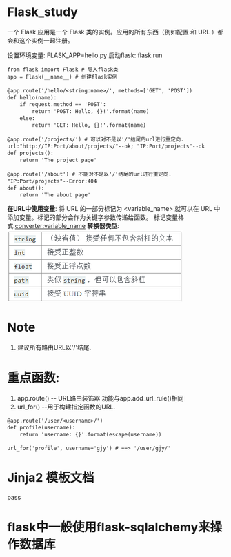 # Flask_study
一个 Flask 应用是一个 Flask 类的实例。应用的所有东西（例如配置 和 URL ）都会和这个实例一起注册。

设置环境变量: FLASK_APP=hello.py
启动flask: flask run

``` # hello.py
from flask import Flask # 导入flask类
app = Flask(__name__) # 创建flask实例

@app.route('/hello/<string:name>/', methods=['GET', 'POST'])
def hello(name):
    if request.method == 'POST':
        return 'POST: Hello, {}!'.format(name)
    else:
        return 'GET: Hello, {}!'.format(name)

@app.route('/projects/') # 可以对不是以'/'结尾的url进行重定向. url:"http://IP:Port/about/projects/"--ok; "IP:Port/projects"--ok
def projects():
    return 'The project page'

@app.route('/about') # 不能对不是以'/'结尾的url进行重定向. "IP:Port/projects"--Error:404
def about():
    return 'The about page'
```



**在URL中使用变量**:
将 URL 的一部分标记为 <variable_name> 就可以在 URL 中添加变量。标记的部分会作为关键字参数传递给函数。
标记变量格式:<converter:variable_name>
**转换器类型**:
    ![](images_attachments/20201123115044445_29691.png)

# Note
1. 建议所有路由URL以'/'结尾.

# 重点函数:
1. app.route() -- URL路由装饰器
     功能与app.add_url_rule()相同
 2. url_for() --用于构建指定函数的URL.
``` #
@app.route('/user/<username>/')
def profile(username):
    return 'username: {}'.format(escape(username))

url_for('profile', username='gjy') # ==> '/user/gjy/'
```


#  Jinja2 模板文档 
pass



# flask中一般使用flask-sqlalchemy来操作数据库
